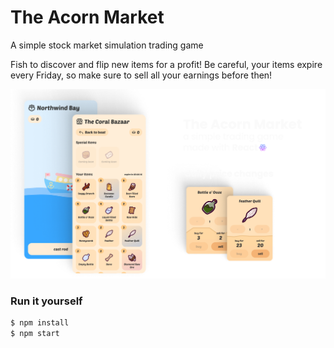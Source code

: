 # The Acorn Market
A simple stock market simulation trading game

Fish to discover and flip new items for a profit! Be careful, your items expire every Friday, so make sure to sell all your earnings before then!

![App Preview](Screenshot.png)

### Run it yourself

```sh
$ npm install
$ npm start
```
